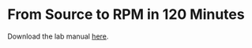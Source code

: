 # From Source to RPM in 120 Minutes

Download the lab manual [here](./Summit2018_SourceRPM120Minutes.pdf).
